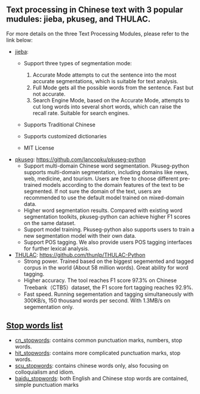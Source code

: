 ## Text processing in Chinese text with 3 popular mudules: **jieba**, **pkuseg**, and **THULAC**.
For more details on the three Text Processing Modules, please refer to the link below:
  - [jieba](https://github.com/fxsjy/jieba): 
    * Support three types of segmentation mode:

      1. Accurate Mode attempts to cut the sentence into the most accurate segmentations, which is suitable for text analysis.
      2. Full Mode gets all the possible words from the sentence. Fast but not accurate.
      3. Search Engine Mode, based on the Accurate Mode, attempts to cut long words into several short words, which can raise the recall rate. Suitable for search engines.

    * Supports Traditional Chinese
    * Supports customized dictionaries
    * MIT License
  - [pkuseg](https://github.com/lancopku/pkuseg-python): https://github.com/lancopku/pkuseg-python
    * Support multi-domain Chinese word segmentation. Pkuseg-python supports multi-domain segmentation, including domains like news, web, medicine, and tourism. Users are free to choose different pre-trained models according to the domain features of the text to be segmented. If not sure the domain of the text, users are recommended to use the default model trained on mixed-domain data.
    * Higher word segmentation results. Compared with existing word segmentation toolkits, pkuseg-python can achieve higher F1 scores on the same dataset.
    * Support model training. Pkuseg-python  also supports users to train a new segmentation model with their own data.
    * Support POS tagging. We also provide users POS tagging interfaces for further lexical analysis. 
  - [THULAC](https://github.com/thunlp/THULAC-Python): https://github.com/thunlp/THULAC-Python
    * Strong power. Trained based on the biggest segemented and tagged corpus in the world (About 58 million words). Great ability for word tagging.
    * Higher accuracy. The tool reaches F1 score 97.3% on Chinese Treebank（CTB5）dataset, the F1 score fort tagging reaches 92.9%.
    * Fast speed. Running segementation and tagging simultaneously with 300KB/s, 150 thousand words per second. With 1.3MB/s on segementation only.

## [Stop words list](https://github.com/Junyan-Guo/NLP-Deep-Learning-Demo/tree/master/doc/Chinese%20Text%20Processing/stop%20words)
  - [cn_stopwords](https://github.com/Junyan-Guo/NLP-Deep-Learning-Demo/blob/master/doc/Chinese%20Text%20Processing/stop%20words/cn_stopwords.txt): contains common punctuation marks, numbers, stop words.
  - [hit_stopwords](https://github.com/Junyan-Guo/NLP-Deep-Learning-Demo/blob/master/doc/Chinese%20Text%20Processing/stop%20words/hit_stopwords.txt): contains more complicated punctuation marks, stop words.
  - [scu_stopwords](https://github.com/Junyan-Guo/NLP-Deep-Learning-Demo/blob/master/doc/Chinese%20Text%20Processing/stop%20words/scu_stopwords.txt): contains chinese words only, also focusing on colloquialism and idiom.
  - [baidu_stopwords](https://github.com/Junyan-Guo/NLP-Deep-Learning-Demo/blob/master/doc/Chinese%20Text%20Processing/stop%20words/baidu_stopwords.txt): both English and Chinese stop words are contained, simple punctuation marks
